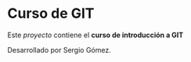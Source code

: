 # Curso de GIT

Este *proyecto* contiene el **curso de introducción a GIT**

Desarrollado por Sergio Gómez.
